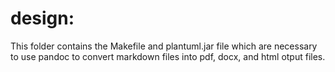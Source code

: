 # design:

This folder contains the Makefile and plantuml.jar file which are necessary to use pandoc to convert markdown files into pdf, docx, and html otput files.

